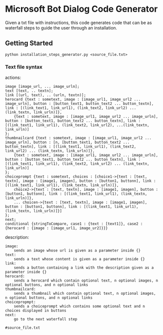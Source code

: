 # Microsoft Bot Dialog Code Generator

Given a txt file with instructions, this code generates code that can be as waterfall steps to guide the user through an installation.

## Getting Started

```
python installation_steps_generator.py <source_file.txt>
```

### Text file syntax

actions:

    image [image_url, ... image_urln];
    text [text, .. textn];   
    link [(url, text), .. (urln, textn)];    
    herocard {text : sometext, image : [image_url1, image_url2 ... image_urln], button : [button_text1, button_text2 ... button_textn], link : [(link_text1, link_url1), (link_text2, link_url2) ... (link_textn, link_urln)]},
        {text : sometext, image : [image_url1, image_url2 ... image_urln], button : [button_text1, button_text2 ... button_textn], link : [(link_text1, link_url1), (link_text2, link_url2), ...(link_textn, link_urln)]
    };    
    thumbnailcard {text : sometext, image : [image_url1, image_url2 ... image_urln], button : [n, [button_text1, button_text2 ... button_textn], link : [(link_text1, link_url1), (link_text2, link_url2) ... (link_textn, link_urln)]},
        {text : sometext, image : [image_url1, image_url2 ... image_urln], button : [button_text1, button_text2 ... button_textn], link : [(link_text1, link_url1), (link_text2, link_url2) ... (link_textn, link_urln)]
    };  
    choiceprompt {text : sometext, choices : [choice1->{text : [text, textn], image : [image1, imagen], button : [button1, buttonn], link : [(link_text1, link_url1), (link_textn, link_urln)]},
        choice2->{text : [text, textn], image : [image1, imagen], button : [button1, buttonn], link : [(link_text1, link_url1), (link_textn, link_urln)]},
        ... choicen->{text : [text, textn], image : [image1, imagen], button : [button1, buttonn], link : [(link_text1, link_url1), (link_textn, link_urln)]}]
    };
    next;
    conditional {stringToCompare, case1 : {text : [text1]}, case2 : {herocard : {image : [image_url1, image_ur2]}}}

description:

    image:
        sends an image whose url is given as a parameter inside {}
    text:
        sends a text whose content is given as a parameter inside {}
    link:
        sends a button containing a link with the description given as a parameter inside {}
    herocard:
        sends a herocard which contain optional text, n optional images, n optional buttons, and n optional links
    thumbnailcard:
        sends a thumbnail which contain optional text, n optional images, n optional buttons, and n optional links
    choicepropmpt:
        sends a choiceprompt which contains some optional text and n choices displayed in buttons
    next:
        go to the next waterfall step



```
#source_file.txt

```
